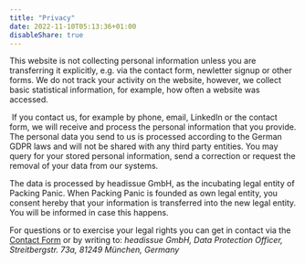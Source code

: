 ```yaml
---
title: "Privacy"
date: 2022-11-10T05:13:36+01:00
disableShare: true
---
```


This website is not collecting personal information unless you are transferring it explicitly, e.g. via the contact form, newletter signup or other forms. We do not track your activity on the website, however, we collect basic statistical information, for example, how often a website was accessed.

 If you contact us, for example by phone, email, LinkedIn or the contact form, we will receive and process the personal information that you provide. The personal data you send to us is processed according to the German GDPR laws and will not be shared with any third party entities. You may query for your stored personal information, send a correction or request the removal of your data from our systems.

The data is processed by headissue GmbH, as the incubating legal entity of Packing Panic. When Packing Panic is founded as own legal entity, you consent hereby that your information is transferred into the new legal entity. You will be informed in case this happens.

For questions or to exercise your legal rights you can get in contact via the [Contact Form](https://www.headissue.com/contact.html) or by writing to: _headissue GmbH, Data Protection Officer, Streitbergstr. 73a, 81249 München, Germany_

